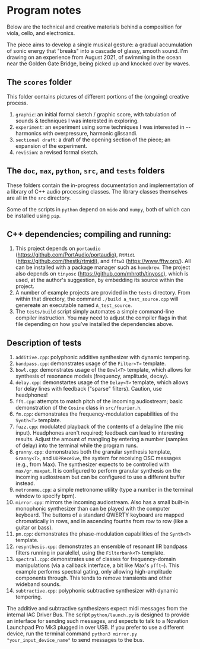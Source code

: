 # Program notes
Below are the technical and creative materials behind a composition for viola, cello, and electronics. 

The piece aims to develop a single musical gesture: a gradual accumulation of sonic energy that "breaks" into a cascade of glassy, smooth sound. I'm drawing on an experience from August 2021, of swimming in the ocean near the Golden Gate Bridge, being picked up and knocked over by waves. 

## The `scores` folder
This folder contains pictures of different portions of the (ongoing) creative process. 

1. `graphic`: an initial formal sketch / graphic score, with tabulation of sounds & techniques I was interested in exploring. 
2. `experiment`: an experiment using some techniques I was interested in -- harmonics with overpressure, harmonic glissandi.
3. `sectional draft`: a draft of the opening section of the piece; an expansion of the experiment. 
4. `revision`: a revised formal sketch. 


## The `doc`, `max`, `python`, `src`, and `tests` folders
These folders contain the in-progress documentation and implementation of a library of C++ audio processing classes. The library classes themselves are all in the `src` directory. 

Some of the scripts in `python` depend on `mido` and `numpy`, both of which can be installed using `pip`.


## C++ dependencies; compiling and running:
1. This project depends on `portaudio` (https://github.com/PortAudio/portaudio),  `RtMidi` (https://github.com/thestk/rtmidi), and `fftw3` (https://www.fftw.org/). All can be installed with a package manager such as `homebrew`. The project also depends on `tinyosc` (https://github.com/mhroth/tinyosc), which is used, at the author's suggestion, by embedding its source within the project. 
2. A number of example projects are provided in the `tests` directory. From within that directory, the command `./build a_test_source.cpp` will genereate an executable named `A_test_source`.
3. The `tests/build` script simply automates a simple command-line compiler instruction. You may need to adjust the compiler flags in that file depending on how you've installed the dependencies above.  


## Description of tests
1. `additive.cpp`: polyphonic additive synthesizer with dynamic tempering. 
2. `bandpass.cpp`: demonstrates usage of the `Filter<T>` template.
3. `bowl.cpp`: demonstrates usage of the `Bowl<T>` template, which allows for synthesis of resonance models (frequency, amplitude, decay).
4. `delay.cpp`: demonstartes usage of the `Delay<T>` template, which allows for delay lines with feedback ("sparse" filters). Caution, use headphones!
5. `fft.cpp`: attempts to match pitch of the incoming audiostream; basic demonstration of the `Cosine` class in `src/fourier.h`.
6. `fm.cpp`: demonstrates the frequency-modulation capabilities of the `Synth<T>` template. 
7. `fuzz.cpp`: modulated playback of the contents of a delayline (the mic input). Headphones aren't required; feedback can lead to interesting results. Adjust the amount of mangling by entering a number (samples of delay) into the terminal while the program runs. 
8. `granny.cpp`: demonstrates both the granular synthesis template, `Granny<T>`, and `UDPReceive`, the system for receiving OSC messages (e.g., from Max). The synthesizer expects to be controlled with `max/gr.maxpat`. It is configured to perform granular synthesis on the incoming audiostream but can be configured to use a different buffer instead.
9. `metronome.cpp`: a simple metronome utility (type a number in the terminal window to specify bpm). 
10. `mirror.cpp`: mirrors the incoming audiostream. Also has a small built-in monophonic synthesizer than can be played with the computer keyboard. The buttons of a standard QWERTY keyboard are mapped chromatically in rows, and in ascending fourths from row to row (like a guitar or bass).
11. `pm.cpp`: demonstrates the phase-modulation capabilities of the `Synth<T>` template. 
12. `resynthesis.cpp`: demonstrates an ensemble of resonant IIR bandpass filters running in paralellel, using the `Filterbank<T>` template.
13. `spectral.cpp`: demonstrates use of classes for frequency-domain manipulations (via a callback interface, a bit like Max's `pfft~`). This example performs spectral gating, only allowing high-amplitude components through. This tends to remove transients and other wideband sounds. 
14. `subtractive.cpp`: polyphonic subtractive synthesizer with dynamic tempering. 

The additive and subtractive synthesizers expect midi messages from the internal IAC Driver Bus. The script `python/launch.py` is designed to provide an interface for sending such messages, and expects to talk to a Novation Launchpad Pro Mk3 plugged in over USB. If you prefer to use a different device, run the terminal command `python3 mirror.py "your_input_device_name"` to send messages to the bus. 